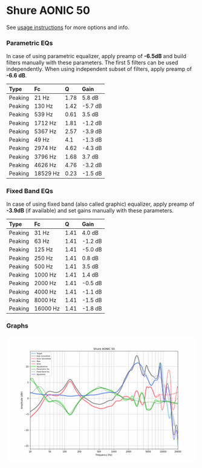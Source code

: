 # Shure AONIC 50
See [usage instructions](https://github.com/jaakkopasanen/AutoEq#usage) for more options and info.

### Parametric EQs
In case of using parametric equalizer, apply preamp of **-6.5dB** and build filters manually
with these parameters. The first 5 filters can be used independently.
When using independent subset of filters, apply preamp of **-6.6 dB**.

| Type    | Fc       |    Q | Gain    |
|:--------|:---------|:-----|:--------|
| Peaking | 21 Hz    | 1.78 | 5.8 dB  |
| Peaking | 130 Hz   | 1.42 | -5.7 dB |
| Peaking | 539 Hz   | 0.61 | 3.5 dB  |
| Peaking | 1712 Hz  | 1.81 | -1.2 dB |
| Peaking | 5367 Hz  | 2.57 | -3.9 dB |
| Peaking | 49 Hz    | 4.1  | -1.3 dB |
| Peaking | 2974 Hz  | 4.62 | -4.3 dB |
| Peaking | 3796 Hz  | 1.68 | 3.7 dB  |
| Peaking | 4626 Hz  | 4.76 | -3.2 dB |
| Peaking | 18529 Hz | 0.23 | -1.5 dB |

### Fixed Band EQs
In case of using fixed band (also called graphic) equalizer, apply preamp of **-3.9dB**
(if available) and set gains manually with these parameters.

| Type    | Fc       |    Q | Gain    |
|:--------|:---------|:-----|:--------|
| Peaking | 31 Hz    | 1.41 | 4.0 dB  |
| Peaking | 63 Hz    | 1.41 | -1.2 dB |
| Peaking | 125 Hz   | 1.41 | -5.0 dB |
| Peaking | 250 Hz   | 1.41 | 0.8 dB  |
| Peaking | 500 Hz   | 1.41 | 3.5 dB  |
| Peaking | 1000 Hz  | 1.41 | 1.4 dB  |
| Peaking | 2000 Hz  | 1.41 | -0.5 dB |
| Peaking | 4000 Hz  | 1.41 | -1.1 dB |
| Peaking | 8000 Hz  | 1.41 | -1.5 dB |
| Peaking | 16000 Hz | 1.41 | -1.8 dB |

### Graphs
![](./Shure%20AONIC%2050.png)